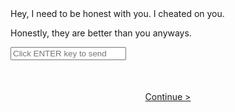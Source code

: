 <html>
  <head>
    <link rel="stylesheet" href="./node_modules/nes.css/css/nes.min.css">
    <style>
      .center {
        display: flex;
        flex-direction: column;
        align-items: center;
        justify-content: center;
        padding-top: 50px;
      }
      .typing {
        width: 22ch;
        animation: typing 2s steps(22);
        white-space: nowrap;
        overflow: hidden;
        border-right: 3px solid;
        font-family: Press+Start+2P;
        font-size: 2em;
      }
      @keyframes typing {
        from {
          width: 0;
        }
      }
      @keyframes blink {
        50% {
          border-color: transparent;
        }
      }
      .typing2 {
        width: 22ch;
        animation: typing 2s steps(22), blink 0.5s step-end infinite alternate;
        white-space: nowrap;
        animation-delay: 5s;
        overflow: hidden;
        border-right: 3px solid;
        font-family: Press+Start+2P;
        font-size: 2em;
      }
      #preloader {
        background-color: #fff;
        background-size: cover;
      }
    </style>
  </head>
  <body>
    <br>
    <br>
    <div class="nes-container is-rounded">
      <section class="message-list">
        <!--Boyfriend-->
        <section class="message -left">
          <i class="nes-bcrikko"></i>
          <!-- Balloon -->
          <div class="nes-balloon from-left">
            <p>Hey, I need to be honest with you. I cheated on you.</p>
          </div>
        </section>
        <!--Boyfriend-->
        <section class="message -left">
          <i class="nes-bcrikko"></i>
          <!-- Balloon -->
          <div class="nes-balloon from-left">
            <p>Honestly, they are better than you anyways.</p>
          </div>
        </section>
        <section align="right" class="message -right">
          <!-- Balloon -->
          <div class="nes-balloon from-right">
            <p id="contentDisplay"><span id="inputMessage"></span></p>
          </div>
          <i class="nes-bcrikko"></i>
          <div align="right" id="nameDisplay"></div>
        </section>
      </section>
      <div class="nes-field">
        <label for="name_field"></label>
        <input type="text" id="name_field" class="nes-input" id="textInput" onkeydown="handleKeyPress(event)" placeholder="Click ENTER key to send">
        <!--<button type="button" class="nes-btn is-primary" onclick="printMessage()">send</button>-->
      </div>
    </div>
    <div class="center">
      <a class="nes-btn is-primary" href="{{ site.baseurl }}/game" onload="startGame()" id="myButton">Continue &gt;</a>
      <audio id="hoverSound" src="audio/sfx/start.mp3"></audio>
    </div>
    <script>
      var hoverSound = document.getElementById("hoverSound");
      var myButton = document.getElementById("myButton");
      var printedMessage = document.getElementById("printedMessage");
      var inputField = document.getElementById("name_field");
      myButton.addEventListener("mouseenter", playHoverSound);
      function playHoverSound() {
        hoverSound.currentTime = 0; // Reset
      }
      // var params = new URLSearchParams(window.location.search);
      // var name = params.get("name");
      // // Display the name on the page
      // var nameElement = document.createElement("p");
      // if (name) {
      //   nameElement.textContent = "Welcome, " + name + "!";
      // } else {
      //   nameElement.textContent = "Welcome!";
      // }
      // document.body.appendChild(nameElement);
      var savedName = localStorage.getItem("userName");
      if (savedName) {
          document.getElementById("nameDisplay").textContent = savedName;
      } else {
          document.getElementById("nameDisplay").textContent = "User";
      }
      function handleKeyPress(event) {
      if (event.keyCode === 13) {
          event.preventDefault();
          displayContent();
          }
        }
      function displayContent() {
          var input = document.getElementById("textInput").value;
          document.getElementById("contentDisplay").textContent = input;
          document.getElementById("textInput").value = ""; // Reset input value
        }
    </script>